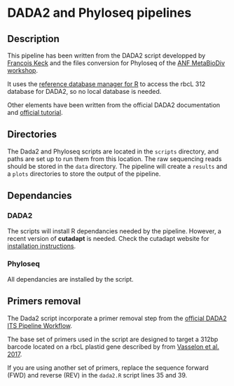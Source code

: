 # DADA2 and Phyloseq pipelines

## Description
This pipeline has been written from the DADA2 script developped by [Francois Keck](https://github.com/fkeck/DADA2_diatoms_pipeline) and the files conversion for Phyloseq of the [ANF MetaBioDiv workshop](https://anf-metabiodiv.github.io/course-material/practicals/preprocessing_phyloseq.html).

It uses the [reference database manager for R](https://github.com/fkeck/refdb) to access the rbcL 312 database for DADA2, so no local database is needed. 

Other elements have been written from the official DADA2 documentation and [official tutorial](https://benjjneb.github.io/dada2/index.html). 

## Directories
The Dada2 and Phyloseq scripts are located in the ```scripts``` directory, and paths are set up to run them from this location. The raw sequencing reads should be stored in the ```data``` directory.
The pipeline will create a ```results``` and a ```plots``` directories to store the output of the pipeline.

## Dependancies

### DADA2 
The scripts will install R dependancies needed by the pipeline. However, a recent version of **cutadapt** is needed. Check the cutadapt website for [installation instructions](https://cutadapt.readthedocs.io/en/stable/installation.html). 

### Phyloseq
All dependancies are installed by the script.

## Primers removal
The Dada2 script incorporate a primer removal step from the [official DADA2 ITS Pipeline Workflow](https://benjjneb.github.io/dada2/ITS_workflow.html). 

The base set of primers used in the script are designed to target a 312bp barcode located on a rbcL plastid gene described by from [Vasselon et al. 2017](https://www.sciencedirect.com/science/article/pii/S1470160X17303497?via%3Dihub).

If you are using another set of primers, replace the sequence forward (FWD) and reverse (REV) in the ```dada2.R``` script lines 35 and 39.